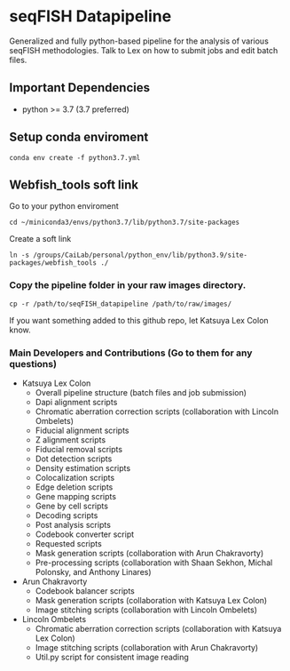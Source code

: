 # seqFISH Datapipeline
Generalized and fully python-based pipeline for the analysis of various seqFISH methodologies. Talk to Lex on how to submit jobs and edit batch files.

## Important Dependencies
- python >= 3.7 (3.7 preferred)

## Setup conda enviroment
```
conda env create -f python3.7.yml
```

## Webfish_tools soft link
Go to your python enviroment 
```
cd ~/miniconda3/envs/python3.7/lib/python3.7/site-packages
```
Create a soft link 
```
ln -s /groups/CaiLab/personal/python_env/lib/python3.9/site-packages/webfish_tools ./
```

### Copy the pipeline folder in your raw images directory. 
```
cp -r /path/to/seqFISH_datapipeline /path/to/raw/images/
```
If you want something added to this github repo, let Katsuya Lex Colon know.

### Main Developers and Contributions (Go to them for any questions)
- Katsuya Lex Colon
	- Overall pipeline structure (batch files and job submission)
	- Dapi alignment scripts
	- Chromatic aberration correction scripts (collaboration with Lincoln Ombelets)
	- Fiducial alignment scripts
	- Z alignment scripts
	- Fiducial removal scripts
	- Dot detection scripts
	- Density estimation scripts
	- Colocalization scripts
	- Edge deletion scripts
	- Gene mapping scripts
	- Gene by cell scripts
	- Decoding scripts
	- Post analysis scripts
	- Codebook converter script
	- Requested scripts
	- Mask generation scripts (collaboration with Arun Chakravorty)
	- Pre-processing scripts (collaboration with Shaan Sekhon, Michal Polonsky, and Anthony Linares)
- Arun Chakravorty
	- Codebook balancer scripts
	- Mask generation scripts (collaboration with Katsuya Lex Colon)
	- Image stitching scripts (collaboration with Lincoln Ombelets)
- Lincoln Ombelets
	- Chromatic aberration correction scripts (collaboration with Katsuya Lex Colon)
	- Image stitching scripts (collaboration with Arun Chakravorty)
	- Util.py script for consistent image reading
